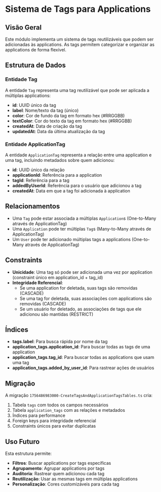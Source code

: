 # Sistema de Tags para Applications

## Visão Geral

Este módulo implementa um sistema de tags reutilizáveis que podem ser adicionadas às applications. As tags permitem categorizar e organizar as applications de forma flexível.

## Estrutura de Dados

### Entidade Tag

A entidade `Tag` representa uma tag reutilizável que pode ser aplicada a múltiplas applications:

- **id**: UUID único da tag
- **label**: Nome/texto da tag (único)
- **color**: Cor de fundo da tag em formato hex (#RRGGBB)
- **textColor**: Cor do texto da tag em formato hex (#RRGGBB)
- **createdAt**: Data de criação da tag
- **updatedAt**: Data da última atualização da tag

### Entidade ApplicationTag

A entidade `ApplicationTag` representa a relação entre uma application e uma tag, incluindo metadados sobre quem adicionou:

- **id**: UUID único da relação
- **applicationId**: Referência para a application
- **tagId**: Referência para a tag
- **addedByUserId**: Referência para o usuário que adicionou a tag
- **createdAt**: Data em que a tag foi adicionada à application

## Relacionamentos

- Uma `Tag` pode estar associada a múltiplas `Application`s (One-to-Many através de ApplicationTag)
- Uma `Application` pode ter múltiplas `Tag`s (Many-to-Many através de ApplicationTag)
- Um `User` pode ter adicionado múltiplas tags a applications (One-to-Many através de ApplicationTag)

## Constraints

- **Unicidade**: Uma tag só pode ser adicionada uma vez por application (constraint único em application_id + tag_id)
- **Integridade Referencial**: 
  - Se uma application for deletada, suas tags são removidas (CASCADE)
  - Se uma tag for deletada, suas associações com applications são removidas (CASCADE)
  - Se um usuário for deletado, as associações de tags que ele adicionou são mantidas (RESTRICT)

## Índices

- **tags.label**: Para busca rápida por nome da tag
- **application_tags.application_id**: Para buscar todas as tags de uma application
- **application_tags.tag_id**: Para buscar todas as applications que usam uma tag
- **application_tags.added_by_user_id**: Para rastrear ações de usuários

## Migração

A migração `1756486983000-CreateTagsAndApplicationTagsTables.ts` cria:

1. Tabela `tags` com todos os campos necessários
2. Tabela `application_tags` com as relações e metadados
3. Índices para performance
4. Foreign keys para integridade referencial
5. Constraints únicos para evitar duplicatas

## Uso Futuro

Esta estrutura permite:

- **Filtros**: Buscar applications por tags específicas
- **Agrupamento**: Agrupar applications por tags
- **Auditoria**: Rastrear quem adicionou cada tag
- **Reutilização**: Usar as mesmas tags em múltiplas applications
- **Personalização**: Cores customizáveis para cada tag
